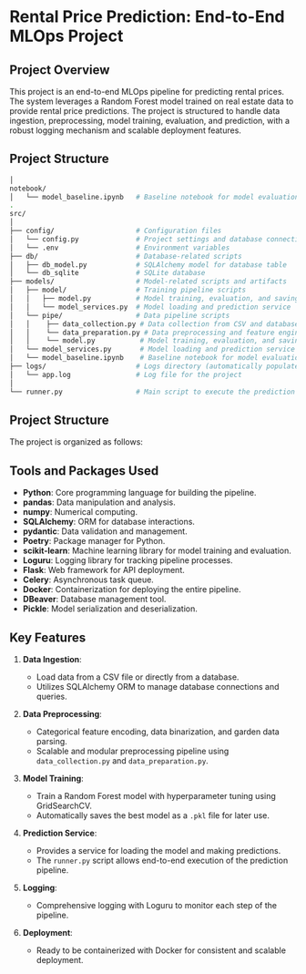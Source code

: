 # Rental Price Prediction: End-to-End MLOps Project

## Project Overview

This project is an end-to-end MLOps pipeline for predicting rental prices. The system leverages a Random Forest model trained on real estate data to provide rental price predictions. The project is structured to handle data ingestion, preprocessing, model training, evaluation, and prediction, with a robust logging mechanism and scalable deployment features.

## Project Structure

```bash
│
notebook/
│   └── model_baseline.ipynb   # Baseline notebook for model evaluation
.
src/
│
├── config/                    # Configuration files
│   └── config.py              # Project settings and database connection
│   └── .env                   # Environment variables
├── db/                        # Database-related scripts
│   ├── db_model.py            # SQLAlchemy model for database table
│   └── db_sqlite              # SQLite database
├── models/                    # Model-related scripts and artifacts
│   ├── model/                 # Training pipeline scripts
│   │   ├── model.py           # Model training, evaluation, and saving
│   │   └── model_services.py  # Model loading and prediction service
│   └── pipe/                  # Data pipeline scripts
│   │    ├── data_collection.py # Data collection from CSV and database
│   │    └── data_preparation.py # Data preprocessing and feature engineering
│   │    └── model.py           # Model training, evaluation, and saving
│   └── model_services.py       # Model loading and prediction service
│   └── model_baseline.ipynb    # Baseline notebook for model evaluation
├── logs/                      # Logs directory (automatically populated)
│   └── app.log                # Log file for the project
│
└── runner.py                  # Main script to execute the prediction pipeline

```

## Project Structure

The project is organized as follows:
## Tools and Packages Used

- **Python**: Core programming language for building the pipeline.
- **pandas**: Data manipulation and analysis.
- **numpy**: Numerical computing.
- **SQLAlchemy**: ORM for database interactions.
- **pydantic**: Data validation and management.
- **Poetry**: Package manager for Python.
- **scikit-learn**: Machine learning library for model training and evaluation.
- **Loguru**: Logging library for tracking pipeline processes.
- **Flask**: Web framework for API deployment.
- **Celery**: Asynchronous task queue.
- **Docker**: Containerization for deploying the entire pipeline.
- **DBeaver**: Database management tool. 
- **Pickle**: Model serialization and deserialization.

## Key Features

1. **Data Ingestion**:
   - Load data from a CSV file or directly from a database.
   - Utilizes SQLAlchemy ORM to manage database connections and queries.

2. **Data Preprocessing**:
   - Categorical feature encoding, data binarization, and garden data parsing.
   - Scalable and modular preprocessing pipeline using `data_collection.py` and `data_preparation.py`.

3. **Model Training**:
   - Train a Random Forest model with hyperparameter tuning using GridSearchCV.
   - Automatically saves the best model as a `.pkl` file for later use.

4. **Prediction Service**:
   - Provides a service for loading the model and making predictions.
   - The `runner.py` script allows end-to-end execution of the prediction pipeline.

5. **Logging**:
   - Comprehensive logging with Loguru to monitor each step of the pipeline.

6. **Deployment**:
   - Ready to be containerized with Docker for consistent and scalable deployment.
